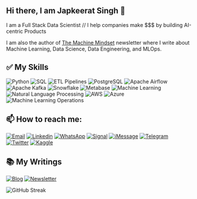 ## Hi there, I am Japkeerat Singh 👋

I am a Full Stack Data Scientist // I help companies make $$$ by building AI-centric Products

I am also the author of [The Machine Mindset](machinemindset.substack.com) newsletter where I write about Machine Learning, Data Science, Data Engineering, and MLOps.

## ✅ My Skills
![Python](https://img.shields.io/badge/Python-FFD43B?style=for-the-badge)
![SQL](https://img.shields.io/badge/SQL-27157E?style=for-the-badge)
![ETL Pipelines](https://img.shields.io/badge/ETL-4B8BBE?style=for-the-badge)
![PostgreSQL](https://img.shields.io/badge/PostgreSQL-27157E?style=for-the-badge)
![Apache Airflow](https://img.shields.io/badge/Apache_Airflow-DB221A?style=for-the-badge)
![Apache Kafka](https://img.shields.io/badge/Apache_Kafka-14244F?style=for-the-badge)
![Snowflake](https://img.shields.io/badge/Snowflake-218BD4?style=for-the-badge)
![Metabase](https://img.shields.io/badge/Metabase-4180DB?style=for-the-badge)
![Machine Learning](https://img.shields.io/badge/Machine_Learning-F5862C?style=for-the-badge)
![Natural Language Processing](https://img.shields.io/badge/Natural_Language_Processing-EDBE1E?style=for-the-badge)
![AWS](https://img.shields.io/badge/AWS_(Sagemaker,_S3,_RDS,_DynamoDB)-FE9A17?style=for-the-badge)
![Azure](https://img.shields.io/badge/Azure_(AzureML)-1491EB?style=for-the-badge)
![Machine Learning Operations](https://img.shields.io/badge/Machine_Learning_Operations_(Drift_Monitoring,_Productionisation,_Feature_Stores,_CI/CD,_Automations)-2ea44f?style=for-the-badge)

## 📫 How to reach me:
[![Email](https://img.shields.io/badge/EMAIL-JAPKEERAT@JAPKEERATSINGH.COM-GREEN?style=for-the-badge&logo=gmail)](mailto:japkeerat@japkeeratsingh.com)
[![Linkedin](https://img.shields.io/badge/LINKEDIN-JAPKEERATSINGH-blue?style=for-the-badge&logo=linkedin)](https://linkedin.com/in/japkeeratsingh)
[![WhatsApp](https://img.shields.io/badge/WHATSAPP-+917889192903-green?style=for-the-badge&logo=whatsapp)](https://wa.me/+917889192903)
[![Signal](https://img.shields.io/badge/signal-+917889192903-blue?style=for-the-badge&logo=signal)]()
[![iMessage](https://img.shields.io/badge/iMessage-+917889192903-white?style=for-the-badge&logo=apple)]()
[![Telegram](https://img.shields.io/badge/TELEGRAM-JAPKEERAT-yellow?style=for-the-badge&logo=telegram)](https://t.me/japkeerat)
[![Twitter](https://img.shields.io/badge/TWITTER-JAPKEERATS-blue?style=for-the-badge&logo=twitter)](https://twitter.com/JapkeeratS/)
[![Kaggle](https://img.shields.io/badge/kaggle-japkeeratsingh-blue?style=for-the-badge&logo=kaggle)](https://kaggle.com/japkeeratsingh)

## 📚 My Writings
[![Blog](https://img.shields.io/badge/BLOG-JAPKEERATSINGH.COM-blueviolet?style=for-the-badge)](https://japkeeratsingh.com/articles)
[![Newsletter](https://img.shields.io/badge/NEWSLETTER-THEMACHINEMINDSET-orange?style=for-the-badge&logo=substack)](https://machinemindset.substack.com)


![GitHub Streak](https://streak-stats.demolab.com?user=Japkeerat&theme=one-dark-pro&fire=EB5454)
